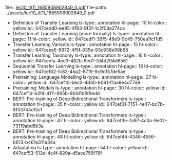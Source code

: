 file:: [lec10_tl(1)_1685908902849_0.pdf](../assets/lec10_tl(1)_1685908902849_0.pdf)
file-path:: ../assets/lec10_tl(1)_1685908902849_0.pdf

- Definition of Transfer Learning
  ls-type:: annotation
  hl-page:: 10
  hl-color:: yellow
  id:: 647cedd0-ee95-4f93-9f2f-1c2f0da274ca
- Definition of Transfer Learning (more formally)
  ls-type:: annotation
  hl-page:: 11
  hl-color:: yellow
  id:: 647cedf1-39f5-48e9-9c45-750ea1fcf1d5
- Transfer Learning Variants
  ls-type:: annotation
  hl-page:: 15
  hl-color:: yellow
  id:: 647ceea5-8972-4f5f-835e-93c938e98b68
- Transfer Learning Taxonomy
  ls-type:: annotation
  hl-page:: 16
  hl-color:: yellow
  id:: 647ceefa-4ee3-482b-8ed1-7d4d204d6561
- Sequential Transfer Learning
  ls-type:: annotation
  hl-page:: 18
  hl-color:: yellow
  id:: 647cef02-fc82-4ba2-8719-9c9df57de5ae
- Pretraining: Language Modelling
  ls-type:: annotation
  hl-page:: 27
  hl-color:: yellow
  id:: 647cef10-bec0-4d30-b061-f1aa9e4d77d8
- Pretraining: Models
  ls-type:: annotation
  hl-page:: 30
  hl-color:: yellow
  id:: 647cef1d-b3f4-4111-895b-9b1d1b8f9edd
- BERT: Pre-training of Deep Bidirectional Transformers
  ls-type:: annotation
  hl-page:: 35
  hl-color:: yellow
  id:: 647cef31-7151-4e47-bc7b-8f53744c15c1
- BERT: Pre-training of Deep Bidirectional Transformers
  ls-type:: annotation
  hl-page:: 47
  hl-color:: yellow
  id:: 647cef3e-7a97-4c0a-9e02-73119abd8b3a
- BERT: Pre-training of Deep Bidirectional Transformers
  ls-type:: annotation
  hl-page:: 48
  hl-color:: yellow
  id:: 647cef44-4348-4556-b613-b461e311e34a
- Adaptation
  ls-type:: annotation
  hl-page:: 54
  hl-color:: yellow
  id:: 647cef53-513d-4c4f-820a-d5ace756f78f